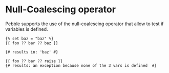 # Null-Coalescing operator

Pebble supports the use of the null-coalescing operator that allow to test if variables is defined.
```twig
{% set baz = "baz" %}
{{ foo ?? bar ?? baz }}

{# results in: 'baz' #}

{{ foo ?? bar ?? raise }}
{# results: an exception because none of the 3 vars is defined  #}
```
